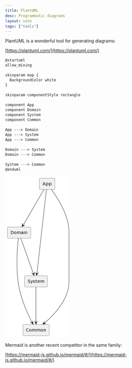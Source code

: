 ```yaml
---
title: PlantUML
desc: Programmatic diagrams
layout: note
tags: ["tools"]
---
```


PlantUML is a wonderful tool for generating diagrams:

[https://plantuml.com/](https://plantuml.com/)

```uml
@startuml
allow_mixing

skinparam map {
  BackgroundColor white
}

skinparam componentStyle rectangle

component App
component Domain
component System
component Common

App ---> Domain
App ---> System
App ---> Common

Domain ---> System
Domain ---> Common

System ---> Common
@enduml
```

![Backend Code Organization Diagram](/images/backend-code-organization.png)

Mermaid is another recent competitor in the same family:

[https://mermaid-js.github.io/mermaid/#/](https://mermaid-js.github.io/mermaid/#/)
